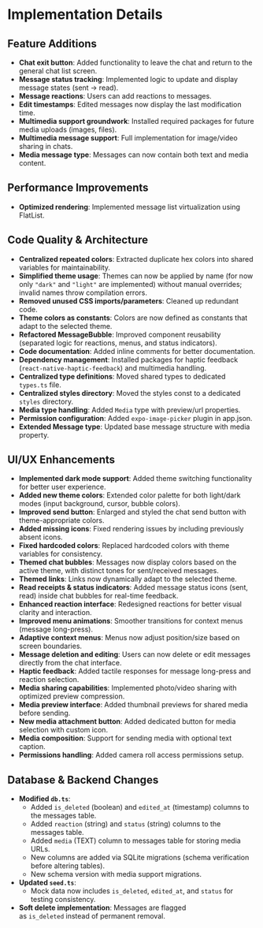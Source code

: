 # Implementation Details

## Feature Additions

- **Chat exit button**: Added functionality to leave the chat and return to the general chat list screen.
- **Message status tracking**: Implemented logic to update and display message states (sent → read).
- **Message reactions**: Users can add reactions to messages.
- **Edit timestamps**: Edited messages now display the last modification time.
- **Multimedia support groundwork**: Installed required packages for future media uploads (images, files).
- **Multimedia message support**: Full implementation for image/video sharing in chats.
- **Media message type**: Messages can now contain both text and media content.

## Performance Improvements

- **Optimized rendering**: Implemented message list virtualization using FlatList.

## Code Quality & Architecture

- **Centralized repeated colors**: Extracted duplicate hex colors into shared variables for maintainability.
- **Simplified theme usage**: Themes can now be applied by name (for now only `"dark"` and `"light"` are implemented) without manual overrides; invalid names throw compilation errors.
- **Removed unused CSS imports/parameters**: Cleaned up redundant code.
- **Theme colors as constants**: Colors are now defined as constants that adapt to the selected theme.
- **Refactored MessageBubble**: Improved component reusability (separated logic for reactions, menus, and status indicators).
- **Code documentation**: Added inline comments for better documentation.
- **Dependency management**: Installed packages for haptic feedback (`react-native-haptic-feedback`) and multimedia handling.
- **Centralized type definitions**: Moved shared types to dedicated `types.ts` file.
- **Centralized styles directory**: Moved the styles const to a dedicated `styles` directory.
- **Media type handling**: Added `Media` type with preview/url properties.
- **Permission configuration**: Added `expo-image-picker` plugin in app.json.
- **Extended Message type**: Updated base message structure with media property.

## UI/UX Enhancements

- **Implemented dark mode support**: Added theme switching functionality for better user experience.
- **Added new theme colors**: Extended color palette for both light/dark modes (input background, cursor, bubble colors).
- **Improved send button**: Enlarged and styled the chat send button with theme-appropriate colors.
- **Added missing icons**: Fixed rendering issues by including previously absent icons.
- **Fixed hardcoded colors**: Replaced hardcoded colors with theme variables for consistency.
- **Themed chat bubbles**: Messages now display colors based on the active theme, with distinct tones for sent/received messages.
- **Themed links**: Links now dynamically adapt to the selected theme.
- **Read receipts & status indicators**: Added message status icons (sent, read) inside chat bubbles for real-time feedback.
- **Enhanced reaction interface**: Redesigned reactions for better visual clarity and interaction.
- **Improved menu animations**: Smoother transitions for context menus (message long-press).
- **Adaptive context menus**: Menus now adjust position/size based on screen boundaries.
- **Message deletion and editing**: Users can now delete or edit messages directly from the chat interface.
- **Haptic feedback**: Added tactile responses for message long-press and reaction selection.
- **Media sharing capabilities**: Implemented photo/video sharing with optimized preview compression.
- **Media preview interface**: Added thumbnail previews for shared media before sending.
- **New media attachment button**: Added dedicated button for media selection with custom icon.
- **Media composition**: Support for sending media with optional text caption.
- **Permissions handling**: Added camera roll access permissions setup.

## Database & Backend Changes

- **Modified `db.ts`**:
    - Added `is_deleted` (boolean) and `edited_at` (timestamp) columns to the messages table.
    - Added `reaction` (string) and `status` (string) columns to the messages table.
    - Added `media` (TEXT) column to messages table for storing media URLs.
    - New columns are added via SQLite migrations (schema verification before altering tables).
    - New schema version with media support migrations.
- **Updated `seed.ts`**:
    - Mock data now includes `is_deleted`, `edited_at`, and `status` for testing consistency.
- **Soft delete implementation**: Messages are flagged as `is_deleted` instead of permanent removal.